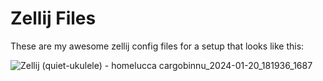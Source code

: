 # Zellij Files

These are my awesome zellij config files for a setup that looks like this:

![Zellij (quiet-ukulele) - homelucca cargobinnu_2024-01-20_181936_1687](https://github.com/luccahuguet/zellij-files/assets/27565287/921927ce-2684-4a6d-9051-84016f0d6af6)
